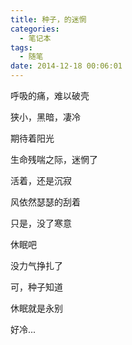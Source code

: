 ```yaml
---
title: 种子，的迷惘
categories:
  - 笔记本
tags:
  - 随笔
date: 2014-12-18 00:06:01
---
```


呼吸的痛，难以破壳

狭小，黑暗，凄冷

期待着阳光

生命残喘之际，迷惘了

活着，还是沉寂

风依然瑟瑟的刮着

只是，没了寒意

休眠吧

没力气挣扎了

可，种子知道

休眠就是永别

好冷...